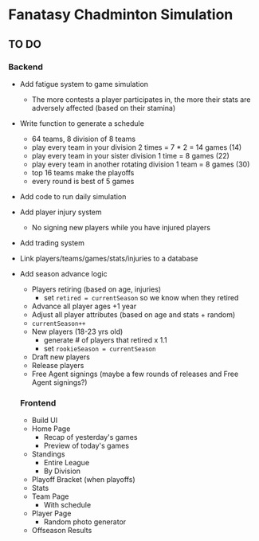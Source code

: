 # Fanatasy Chadminton Simulation

## TO DO

### Backend

* Add fatigue system to game simulation
  * The more contests a player participates in, the more their stats are adversely affected (based on their stamina)
* Write function to generate a schedule
  * 64 teams, 8 division of 8 teams
  * play every team in your division 2 times = 7 * 2 = 14 games (14)
  * play every team in your sister division 1 time = 8 games (22)
  * play every team in another rotating division 1 team = 8 games (30)
  * top 16 teams make the playoffs
  * every round is best of 5 games
* Add code to run daily simulation
* Add player injury system
  * No signing new players while you have injured players
* Add trading system
* Link players/teams/games/stats/injuries to a database
* Add season advance logic
  * Players retiring (based on age, injuries)
    * set `retired = currentSeason` so we know when they retired
  * Advance all player ages +1 year
  * Adjust all player attributes (based on age and stats + random)
  * `currentSeason++`
  * New players (18-23 yrs old)
    * generate # of players that retired x 1.1
    * set `rookieSeason = currentSeason`
  * Draft new players
  * Release players
  * Free Agent signings (maybe a few rounds of releases and Free Agent signings?)

  ### Frontend

  * Build UI
  * Home Page
    * Recap of yesterday's games
    * Preview of today's games
  * Standings
    * Entire League
    * By Division
  * Playoff Bracket (when playoffs)
  * Stats
  * Team Page
    * With schedule
  * Player Page
    * Random photo generator
  * Offseason Results
